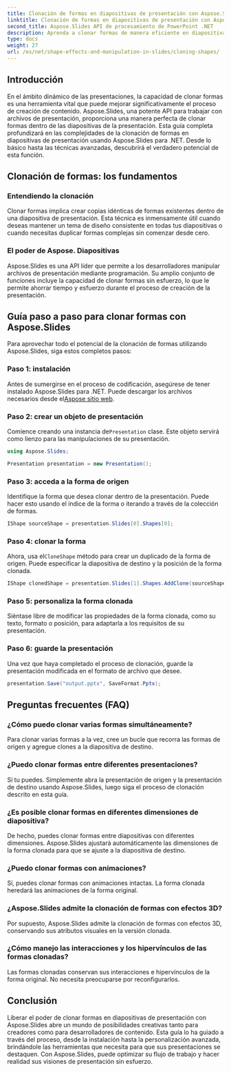 ```yaml
---
title: Clonación de formas en diapositivas de presentación con Aspose.Slides
linktitle: Clonación de formas en diapositivas de presentación con Aspose.Slides
second_title: Aspose.Slides API de procesamiento de PowerPoint .NET
description: Aprenda a clonar formas de manera eficiente en diapositivas de presentación usando la API Aspose.Slides. Crea presentaciones dinámicas con facilidad. Explore la guía paso a paso, las preguntas frecuentes y más.
type: docs
weight: 27
url: /es/net/shape-effects-and-manipulation-in-slides/cloning-shapes/
---
```


## Introducción

En el ámbito dinámico de las presentaciones, la capacidad de clonar formas es una herramienta vital que puede mejorar significativamente el proceso de creación de contenido. Aspose.Slides, una potente API para trabajar con archivos de presentación, proporciona una manera perfecta de clonar formas dentro de las diapositivas de la presentación. Esta guía completa profundizará en las complejidades de la clonación de formas en diapositivas de presentación usando Aspose.Slides para .NET. Desde lo básico hasta las técnicas avanzadas, descubrirá el verdadero potencial de esta función.

## Clonación de formas: los fundamentos

### Entendiendo la clonación

Clonar formas implica crear copias idénticas de formas existentes dentro de una diapositiva de presentación. Esta técnica es inmensamente útil cuando deseas mantener un tema de diseño consistente en todas tus diapositivas o cuando necesitas duplicar formas complejas sin comenzar desde cero.

### El poder de Aspose. Diapositivas

Aspose.Slides es una API líder que permite a los desarrolladores manipular archivos de presentación mediante programación. Su amplio conjunto de funciones incluye la capacidad de clonar formas sin esfuerzo, lo que le permite ahorrar tiempo y esfuerzo durante el proceso de creación de la presentación.

## Guía paso a paso para clonar formas con Aspose.Slides

Para aprovechar todo el potencial de la clonación de formas utilizando Aspose.Slides, siga estos completos pasos:

### Paso 1: instalación

 Antes de sumergirse en el proceso de codificación, asegúrese de tener instalado Aspose.Slides para .NET. Puede descargar los archivos necesarios desde el[Aspose sitio web](https://releases.aspose.com/slides/net/).

### Paso 2: crear un objeto de presentación

 Comience creando una instancia de`Presentation` clase. Este objeto servirá como lienzo para las manipulaciones de su presentación.

```csharp
using Aspose.Slides;

Presentation presentation = new Presentation();
```

### Paso 3: acceda a la forma de origen

Identifique la forma que desea clonar dentro de la presentación. Puede hacer esto usando el índice de la forma o iterando a través de la colección de formas.

```csharp
IShape sourceShape = presentation.Slides[0].Shapes[0];
```

### Paso 4: clonar la forma

 Ahora, usa el`CloneShape` método para crear un duplicado de la forma de origen. Puede especificar la diapositiva de destino y la posición de la forma clonada.

```csharp
IShape clonedShape = presentation.Slides[1].Shapes.AddClone(sourceShape, x, y, width, height);
```

### Paso 5: personaliza la forma clonada

Siéntase libre de modificar las propiedades de la forma clonada, como su texto, formato o posición, para adaptarla a los requisitos de su presentación.

### Paso 6: guarde la presentación

Una vez que haya completado el proceso de clonación, guarde la presentación modificada en el formato de archivo que desee.

```csharp
presentation.Save("output.pptx", SaveFormat.Pptx);
```

## Preguntas frecuentes (FAQ)

### ¿Cómo puedo clonar varias formas simultáneamente?

Para clonar varias formas a la vez, cree un bucle que recorra las formas de origen y agregue clones a la diapositiva de destino.

### ¿Puedo clonar formas entre diferentes presentaciones?

Sí tu puedes. Simplemente abra la presentación de origen y la presentación de destino usando Aspose.Slides, luego siga el proceso de clonación descrito en esta guía.

### ¿Es posible clonar formas en diferentes dimensiones de diapositiva?

De hecho, puedes clonar formas entre diapositivas con diferentes dimensiones. Aspose.Slides ajustará automáticamente las dimensiones de la forma clonada para que se ajuste a la diapositiva de destino.

### ¿Puedo clonar formas con animaciones?

Sí, puedes clonar formas con animaciones intactas. La forma clonada heredará las animaciones de la forma original.

### ¿Aspose.Slides admite la clonación de formas con efectos 3D?

Por supuesto, Aspose.Slides admite la clonación de formas con efectos 3D, conservando sus atributos visuales en la versión clonada.

### ¿Cómo manejo las interacciones y los hipervínculos de las formas clonadas?

Las formas clonadas conservan sus interacciones e hipervínculos de la forma original. No necesita preocuparse por reconfigurarlos.

## Conclusión

Liberar el poder de clonar formas en diapositivas de presentación con Aspose.Slides abre un mundo de posibilidades creativas tanto para creadores como para desarrolladores de contenido. Esta guía lo ha guiado a través del proceso, desde la instalación hasta la personalización avanzada, brindándole las herramientas que necesita para que sus presentaciones se destaquen. Con Aspose.Slides, puede optimizar su flujo de trabajo y hacer realidad sus visiones de presentación sin esfuerzo.